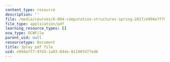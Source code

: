 ```yaml
---
content_type: resource
description: ''
file: /media/courses/6-004-computation-structures-spring-2017/e994e7f797d31a93844e81190fd77ed6_q38KAGAKORk.pdf
file_type: application/pdf
learning_resource_types: []
ocw_type: OCWFile
parent_uid: null
resourcetype: Document
title: 3play pdf file
uid: e994e7f7-97d3-1a93-844e-81190fd77ed6
---
```

